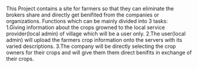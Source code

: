 This Project contains a site for farmers so that they can eliminate the brokers share and directly get benifited from the companies or organizations. 
Functions which can be mainly divided into 3 tasks:<br>
1.Giving information about the crops growned to the local service provider(local admin) of village which will be a user only.
2.The user(local admin) will upload the farmers crop information onto the servers with its varied descriptions.
3.The company will be directly selecting the crop owners for their crops and will give them them direct benifits in exchange of their crops.
